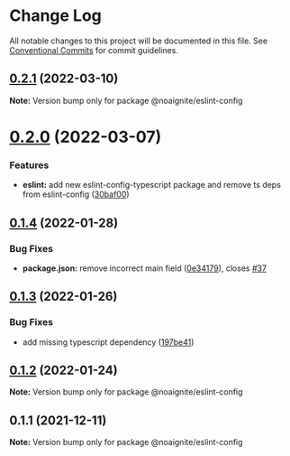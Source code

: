 # Change Log

All notable changes to this project will be documented in this file.
See [Conventional Commits](https://conventionalcommits.org) for commit guidelines.

## [0.2.1](https://github.com/noaignite/accelerator/compare/@noaignite/eslint-config@0.2.0...@noaignite/eslint-config@0.2.1) (2022-03-10)

**Note:** Version bump only for package @noaignite/eslint-config





# [0.2.0](https://github.com/noaignite/accelerator/compare/@noaignite/eslint-config@0.1.4...@noaignite/eslint-config@0.2.0) (2022-03-07)


### Features

* **eslint:** add new eslint-config-typescript package and remove ts deps from eslint-config ([30baf00](https://github.com/noaignite/accelerator/commit/30baf002a0b9fdb8a5f6cb4b6abf2d578aeab991))





## [0.1.4](https://github.com/noaignite/accelerator/compare/@noaignite/eslint-config@0.1.3...@noaignite/eslint-config@0.1.4) (2022-01-28)


### Bug Fixes

* **package.json:** remove incorrect main field ([0e34179](https://github.com/noaignite/accelerator/commit/0e341792d3e75c2231bd5d41b14c9511d8010a30)), closes [#37](https://github.com/noaignite/accelerator/issues/37)





## [0.1.3](https://github.com/noaignite/accelerator/compare/@noaignite/eslint-config@0.1.2...@noaignite/eslint-config@0.1.3) (2022-01-26)


### Bug Fixes

* add missing typescript dependency ([197be41](https://github.com/noaignite/accelerator/commit/197be413a5c57d1e77ce7671cc478ef02351d2ec))





## [0.1.2](https://github.com/noaignite/accelerator/compare/@noaignite/eslint-config@0.1.1...@noaignite/eslint-config@0.1.2) (2022-01-24)

**Note:** Version bump only for package @noaignite/eslint-config





## 0.1.1 (2021-12-11)

**Note:** Version bump only for package @noaignite/eslint-config
